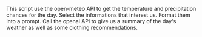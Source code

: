 This script use the open-meteo API to get the temperature and precipitation chances for the day.
Select the informations that interest us.
Format them into a prompt.
Call the openai API to give us a summary of the day's weather as well as some clothing recommendations.
